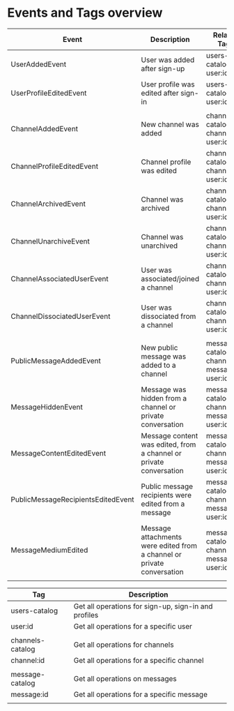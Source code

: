 # Events and Tags overview

| Event                              | Description                                                            | Related Tags                                       |
|------------------------------------|------------------------------------------------------------------------|----------------------------------------------------|
| UserAddedEvent                     | User was added after sign-up                                           | users-catalog, user:id                             |
| UserProfileEditedEvent             | User profile was edited after sign-in                                  | users-catalog, user:id                             |
|                                    |                                                                        |                                                    |
| ChannelAddedEvent                  | New channel was added                                                  | channels-catalog, channel:id, user:id              |
| ChannelProfileEditedEvent          | Channel profile was edited                                             | channels-catalog, channel:id, user:id              |
| ChannelArchivedEvent               | Channel was archived                                                   | channels-catalog, channel:id, user:id              |
| ChannelUnarchiveEvent              | Channel was unarchived                                                 | channels-catalog, channel:id, user:id              |
| ChannelAssociatedUserEvent         | User was associated/joined a channel                                   | channels-catalog, channel:id, user:id              |
| ChannelDissociatedUserEvent        | User was dissociated from a channel                                    | channels-catalog, channel:id, user:id              |
|                                    |                                                                        |                                                    |
| PublicMessageAddedEvent            | New public message was added to a channel                              | messages-catalog, channel:id, message:id, user:id, |
| MessageHiddenEvent                 | Message was hidden from a channel or private conversation              | messages-catalog, channel:id, message:id, user:id  |
| MessageContentEditedEvent          | Message content was edited, from a channel or private conversation     | messages-catalog, channel:id, message:id, user:id  |
| PublicMessageRecipientsEditedEvent | Public message recipients were edited from a message                   | messages-catalog, channel:id, message:id, user:id  |
| MessageMediumEdited                | Message attachments were edited from a channel or private conversation | messages-catalog, channel:id, message:id, user:id  |
|                                    |                                                                        |                                                    |

| Tag              | Description                                          |
|------------------|------------------------------------------------------|
| users-catalog    | Get all operations for sign-up, sign-in and profiles |
| user:id          | Get all operations for a specific user               |
|                  |                                                      |
| channels-catalog | Get all operations for channels                      |
| channel:id       | Get all operations for a specific channel            |
|                  |                                                      |
| message-catalog  | Get all operations on messages                       |
| message:id       | Get all operations for a specific message            |
|                  |                                                      |
